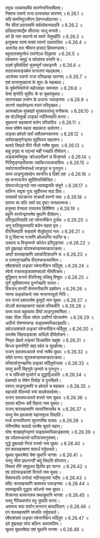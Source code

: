 

  
तद्वचः पथ्यमक्लीबं सारणेनाभिभाषितम्।  
निशम्य रावणो राजा प्रत्यभाषत सारणम् ॥ 6.26.1 ॥   
यदि मामभियुञ्जीरन् देवगन्धर्वदानवाः।  
नैव सीतां प्रदास्यामि सर्वलोकभयादपि ॥ 6.26.2 ॥   
प्रतिप्रदानमद्यैव सीतायाः साधु मन्यसे।  
को हि नाम सपत्नो मां समरे जेतुमर्हति ॥ 6.26.3 ॥   
इत्युक्त्वा परुषं वाक्यं रावणो राक्षसाधिपः ॥ 6.26.4 ॥   
आरुरोह ततः श्रीमान् प्रासादं हिमपाण्डरम्।  
बहुतालसमुत्सेधं रावणोऽथ दिदृक्षया ॥ 6.26.5 ॥   
पश्यमानः समुद्रं च पर्वतांश्च वनानि च।  
ददर्श पृथिवीदेशं सुसम्पूर्णं प्लवङ्गमैः ॥ 6.26.6 ॥   
तदपारमसङ्ख्येयं वानराणां महद्बलम्।  
आलोक्य रावणो राजा परिपप्रच्छ सारणम् ॥ 6.26.7 ॥   
एषां वानरमुख्यानां के शूराः के महाबलाः।  
के पूर्वमभिवर्तन्ते महोत्साहाः समन्ततः ॥ 6.26.8 ॥   
केषां शृणोति सुग्रीवः के वा यूथपयूथपाः।  
सारणाचक्ष्व तत्त्वेन के प्रधानाः प्लवङ्गमाः ॥ 6.26.9 ॥   
सारणो राक्षसेन्द्रस्य वचनं परिपृच्छतः।  
आचचक्षेऽथ मुख्यज्ञो मुख्यांस्तांस्तु वनौकसः ॥ 6.26.10 ॥   
एष योऽभिमुखो लङ्कां नर्दंस्तिष्ठति वानरः।  
यूथपानां सहस्राणां शतेन परिवारितः ॥ 6.26.11 ॥   
यस्य घोषेण महता सप्राकारा सतोरणा।  
लङ्का प्रवेपते सर्वा सशैलवनकानना ॥ 6.26.12 ॥   
सर्वशाखामृगेन्द्रस्य सुग्रीवस्य महात्मनः।  
बलाग्रे तिष्ठते वीरो नीलो नामैष यूथपः ॥ 6.26.13 ॥   
बाहू प्रगृह्य यः पद्भ्यां महीं गच्छति वीर्यवान्।  
लङ्कामभिमुखः क्रोधादभीक्ष्णं च विजृम्भते ॥ 6.26.14 ॥   
गिरिशृङ्गप्रतीकाशः पद्मकिञ्जल्कसन्निभः ॥ 6.26.15 ॥   
स्फोटयत्यभिसंरब्धो लाङ्गूलं च पुनःपुनः।  
यस्य लाङ्गूलशब्देन स्वनन्ति प्र दिशो दश ॥ 6.26.16 ॥   
एष वानरराजेन सुग्रीवेणाभिषेचितः।  
योवराज्येऽङ्गदो नाम त्वामाह्वयति संयुगे ॥ 6.26.17 ॥   
वालिनः सदृशः पुत्रः सुग्रीवस्य सदा प्रियः।  
राघवार्थे पराक्रान्तः शक्रार्थे वरुणो यथा ॥ 6.26.18 ॥   
एतस्य सा मतिः सर्वा यद् दृष्टा जनकात्मजा।  
हनूमता वेगवता राघवस्य हितैषिणा ॥ 6.26.19 ॥   
बहूनि वानरेन्द्राणामेष यूथानि वीर्यवान्।  
परिगृह्याभियाति त्वां स्वेनानीकेन दुर्जयः ॥ 6.26.20 ॥   
अनु वालिसुतस्यापि बलेन महता वृतः।  
वीरस्तिष्ठति सङ्ग्रामे सेतुहेतुरयं नलः ॥ 6.26.21 ॥   
ये तु विष्टभ्य गात्राणि क्ष्वेलयन्ति नदन्ति च।  
उत्थाय च विजृम्भन्ते क्रोधेन हरिपुङ्गवाः ॥ 6.26.22 ॥   
एते दुष्प्रसहा घोराश्चण्डाश्चण्डपराक्रमाः।  
अष्टौ शतसहस्राणि दशकोटिशतानि च ॥ 6.26.23 ॥   
य एनमनुगच्छन्ति वीराश्चन्दनवासिनः।  
एषैवाशंसते लङ्कां स्वेनानीकेन मर्दितुम् ॥ 6.26.24 ॥   
श्वेतो रजतसङ्काशश्चपलो भीमविक्रमः।  
बुद्धिमान् वानरो वीरस्त्रिषु लोकेषु विश्रुतः ॥ 6.26.25 ॥   
तूर्णं सुग्रीवमागम्य पुनर्गच्छति सत्वरः।  
विभजन् वानरीं सेनामनीकानि प्रहर्षयन् ॥ 6.26.26 ॥   
नाम्ना सङ्कोचनो नाम नानानगयुतो गिरिः।  
तत्र राज्यं प्रशास्त्येष कुमुदो नाम यूथपः ॥ 6.26.27 ॥   
योऽसौ शतसहस्राणां सहस्रं परिकर्षति ॥ 6.26.28 ॥   
यस्य वाला बहुव्यामा दीर्घा लाङ्गूलमाश्रिताः।  
ताम्राः पीताः सिताः श्वेताः प्रकीर्णा घोरकर्मणः ॥ 6.26.29 ॥   
अदीनो रोषणश्चण्डः सङ्ग्राममभिकाङ्क्षति।  
एषोऽप्याशंसते लङ्कां स्वेनानीकेन मर्दितुम् ॥ 6.26.30 ॥   
यस्त्वेष सिंहसङ्काशः कपिलो दीर्घलोचनः।  
निभृतः प्रेक्षते लङ्कां दिधक्षन्निव चक्षुषा ॥ 6.26.31 ॥   
विन्ध्यं कृष्णगिरिं सह्यं पर्वतं च सुदर्शनम्।  
राजन् सततमध्यास्ते रम्भो नामैष यूथपः ॥ 6.26.32 ॥   
यमेते वानराः शूराश्चण्डाश्चण्डपराक्रमाः।  
परिवार्यानुगच्छन्ति लङ्कां मर्दितुमोजसा ॥ 6.26.33 ॥   
यस्तु कर्णौ विवृणुते जृम्भते च पुनःपुनः।  
न च संविजते मृत्योर्न च युद्धाद्विधावति ॥ 6.26.34 ॥   
प्रकम्पते च रोषेण तिर्यक् च पुनरीक्षते।  
पश्यन् लाङ्गूलमपि च क्ष्वेलते च महाबलः ॥ 6.26.35 ॥   
महाजवो वीतभयो रम्यं साल्वेयपर्वतम्।  
राजन् सततमध्यास्ते शरभो नाम यूथपः ॥ 6.26.36 ॥   
एतस्य बलिनः सर्वे विहारा नाम यूथपाः।  
राजन् शतसहस्राणि चत्वारिंशत्तथैव च ॥ 6.26.37 ॥   
यस्तु मेघ इवाकाशं महानावृत्य तिष्ठति।  
मध्ये वानरवीराणां सुराणामिव वासवः ॥ 6.26.38 ॥   
भेरीणामिव सन्नादो यस्यैष श्रूयते महान्।  
घोषः शाखामृगेन्द्राणां सङ्ग्राममभिकाङ्क्षताम् ॥ 6.26.39 ॥   
एष पर्वतमध्यास्ते पारियात्रमनुत्तमम्।  
युद्धे दुष्प्रसहो नित्यं पनसो नाम यूथपः ॥ 6.26.40 ॥   
एनं शतसहस्राणां शतार्धं पर्युपासते।  
यूथपा यूथपश्रेष्ठं येषां यूथानि भागशः ॥ 6.26.41 ॥   
यस्तु भीमां प्रवल्गन्तीं चमूं तिष्ठति शोभयन्।  
स्थितां तीरे समुद्रस्य द्वितीय इव सागरः ॥ 6.26.42 ॥   
एष दर्दरसङ्काशो विनतो नाम यूथपः।  
पिबंश्चरति पर्णासां नदीनामुत्तमां नदीम् ॥ 6.26.43 ॥   
षष्टिः शतसहस्राणि बलमस्य प्लवङ्गमाः ॥ 6.26.44 ॥   
त्वामाह्वयति युद्धाय क्रोधनो नाम यूथपः।  
विक्रान्ता बलवन्तश्च यथायूथानि भागशः ॥ 6.26.45 ॥   
यस्तु गैरिकवर्णाभं वपुः पुष्यति वानरः।  
अवमत्य सदा सर्वान् वानरान् बलदर्पितान् ॥ 6.26.46 ॥   
एनं शतसहस्राणि सप्ततिः पर्युपासते।  
एषैवाशंसते लङ्कां स्वेनानीकेन मर्दितुम् ॥ 6.26.47 ॥   
एते दुष्प्रसहा घोरा बलिनः कामरूपिणः।  
यूथपा यूथपश्रेष्ठा एषां यूथानि भागशः ॥ 6.26.48 ॥   
